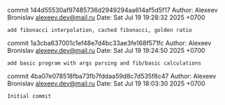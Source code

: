 commit 144d55530af97485736d2949294aa614af5d5f17
Author: Alexeev Bronislav <alexeev.dev@mail.ru>
Date:   Sat Jul 19 19:28:32 2025 +0700

    add fibonacci interpolation, cached fibonacci, golden ratio

commit 1a3cba637001c1ef48e7d4bc33ae3fe168f571fc
Author: Alexeev Bronislav <alexeev.dev@mail.ru>
Date:   Sat Jul 19 19:24:50 2025 +0700

    add basic program with args parsing and fib/basic calculations

commit 4ba07e078518fba73fb7fddaa59d8c7d535f8c47
Author: Alexeev Bronislav <alexeev.dev@mail.ru>
Date:   Sat Jul 19 18:03:30 2025 +0700

    Initial commit
